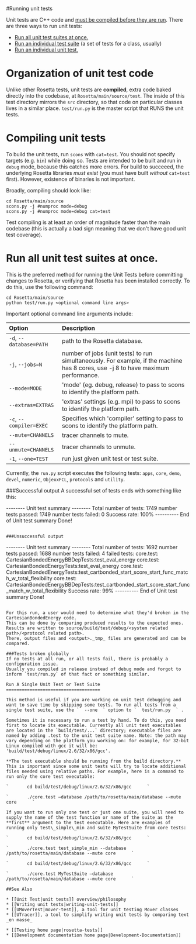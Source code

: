 #Running unit tests

Unit tests are C++ code and [must be compiled before they are run](#compiling-unit-tests). 
There are three ways to run unit tests:

-   [Run all unit test suites at once.](#run-all-unit-test-suites-at-once)
-   [Run an individual test suite](#run-a-single-unit-test-or-test-suite) (a set of tests for a class, usually)
-   [Run an individual unit test.](#run-a-single-unit-test-or-test-suite)

Organization of unit test code
================================
Unlike other Rosetta tests, unit tests are **compiled**, extra code baked directly into the codebase, at `Rosetta/main/source/test`. 
The inside of this test directory mirrors the `src` directory, so that code on particular classes lives in a similar place. 
`test/run.py` is the master script that RUNS the unit tests.

Compiling unit tests
====================
To build the unit tests, run `scons` with `cat=test`. You should not specify targets (e.g. `bin`) while doing so. Tests are intended to be built and run in `debug` mode, because this catches more errors. For build to succeeed, the underlying Rosetta libraries *must exist* (you must have built *without* `cat=test` first). However, existence of binaries is not important.

Broadly, compiling should look like:

```
cd Rosetta/main/source
scons.py -j #numproc mode=debug
scons.py -j #numproc mode=debug cat=test
```

Test compiling is at least an order of magnitude faster than the main codebase (this is actually a bad sign meaning that we don't have good unit test coverage).


Run all unit test suites at once.
================================

This is the preferred method for running the Unit Tests before committing changes to Rosetta, or verifying that Rosetta has been installed correctly. To do this, use the following command:

```
cd Rosetta/main/source
python test/run.py <optional command line args>
```

Important optional command line arguments include:

|  Option                 |  Description                                                        |
|:------------------------|:--------------------------------------------------------------------|
| `-d`, `--database=PATH` | path to the Rosetta database.                         |
| `-j`, `--jobs=N`        | number of jobs (unit tests) to run simultaneously. For example, if the machine has 8 cores, use -j 8 to have maximum performance. |
| `--mode=MODE`         | 'mode' (eg. debug, release) to pass to scons to identify the platform path. |
| `--extras=EXTRAS`     | 'extras' settings (e.g. mpi) to pass to scons to identify the platform path. |
| `-c`, `--compiler=EXEC` | Specifies which 'compiler' setting to pass to scons to identify the platform path. |
| `--mute=CHANNELS`     | tracer channels to mute. |
| `--unmute=CHANNELS`   | tracer channels to unmute.
| `-1`, `--one=TEST`      | run just given unit test or test suite. |

Currently, the `run.py` script executes the following tests: `apps`, `core`, `demo`, `devel`, `numeric`, `ObjexxFCL`, `protocols` and `utility`.

###Successful output
A successful set of tests ends with something like this:

-------- Unit test summary --------
Total number of tests: 1749
  number tests passed: 1749
  number tests failed: 0
Success rate: 100%
---------- End of Unit test summary
Done!
```

###Unsuccessful output

```
-------- Unit test summary --------
Total number of tests: 1692
  number tests passed: 1688
  number tests failed: 4
  failed tests:
    core.test: CartesianBondedEnergyBBDepTests:test_eval_energy
    core.test: CartesianBondedEnergyTests:test_eval_energy
    core.test: CartesianBondedEnergyTests:test_cartbonded_start_score_start_func_match_w_total_flexibility
    core.test: CartesianBondedEnergyBBDepTests:test_cartbonded_start_score_start_func_match_w_total_flexibility
Success rate: 99%
---------- End of Unit test summary
Done!
```

For this run, a user would need to determine what they'd broken in the CartesianBondedEnergy code.
This can be done by comparing produced results to the expected ones. 
Results are written to source/build/test/debug/<system related path>/<protocol related path>. 
There, output files and <output>._tmp_ files are generated and can be compared.

###Tests broken globally
If no tests at all run, or all tests fail, there is probably a configuration issue.
Usually you compiled in release instead of debug mode and forgot to inform `test/run.py` of that fact or something similar.

Run A Single Unit Test or Test Suite
====================================

This method is useful if you are working on unit test debugging and want to save time by skipping some tests. To run all tests from a single test suite, use the `  --one  ` option to `  test/run.py  ` .

Sometimes it is necessary to run a test by hand. To do this, you need first to locate its executable. Currently all unit test executables are located in the `build/test/...` directory; executable files are named by adding .test to the unit test suite name. Note: the path may vary depending on the platform you working on: for example, for 32-bit Linux compiled with gcc it will be: 'build/test/debug/linux/2.6/32/x86/gcc'.

**The test executable should be running from the build directory.** This is important since some unit tests will try to locate additional files needed using relative paths. For example, here is a command to run only the core test executable:

`       cd build/test/debug/linux/2.6/32/x86/gcc      `

`       ./core.test –database /path/to/rosetta/main/database --mute core      `

If you want to run only one test or just one suite, you will need to supply the name of the test function or name of the suite as the **first** argument to the test executable. Here are examples of running only test\_simple\_min and suite MyTestSuite from core tests:

`       cd build/test/debug/linux/2.6/32/x86/gcc      `

`       ./core.test test_simple_min --database /path/to/rosetta/main/database --mute core      `

`       cd build/test/debug/linux/2.6/32/x86/gcc      `

`       ./core.test MyTestSuite –database /path/to/rosetta/main/database --mute core      `

##See Also

* [[Unit Test|unit tests]] overview/philosophy
* [[Writing unit tests|writing-unit-tests]]
* [[UMoverTest|mover-test]], a tool for unit testing Mover classes
* [[UTracer]], a tool to simplify writing unit tests by comparing text _en masse_

* [[Testing home page|rosetta-tests]]
* [[Development documentation home page|Development-Documentation]]